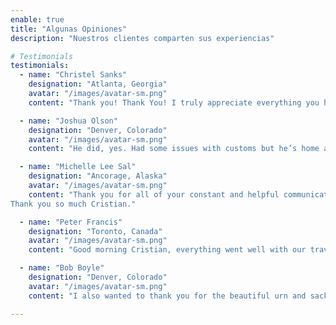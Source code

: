 ```yaml
---
enable: true
title: "Algunas Opiniones"
description: "Nuestros clientes comparten sus experiencias"

# Testimonials
testimonials:
  - name: "Christel Sanks"
    designation: "Atlanta, Georgia"
    avatar: "/images/avatar-sm.png"
    content: "Thank you! Thank You! I truly appreciate everything you have done!! Be well"

  - name: "Joshua Olson"
    designation: "Denver, Colorado"
    avatar: "/images/avatar-sm.png"
    content: "He did, yes. Had some issues with customs but he’s home and I greatly appreciate the care and compassion you showed not only in his remains but in the quality of casket and all that you sent him in."

  - name: "Michelle Lee Sal"
    designation: "Ancorage, Alaska"
    avatar: "/images/avatar-sm.png"
    content: "Thank you for all of your constant and helpful communication. You have been amazing. When all is said and done I would love to write a very positive review. 
Thank you so much Cristian."

  - name: "Peter Francis"
    designation: "Toronto, Canada"
    avatar: "/images/avatar-sm.png"
    content: "Good morning Cristian, everything went well with our travels home.  No problems at the airport. Very thankful for all of your assistance.m God Bless"

  - name: "Bob Boyle"
    designation: "Denver, Colorado"
    avatar: "/images/avatar-sm.png"
    content: "I also wanted to thank you for the beautiful urn and sack. Your care was much more respectful and dignified. I thank you for that."

---
```

